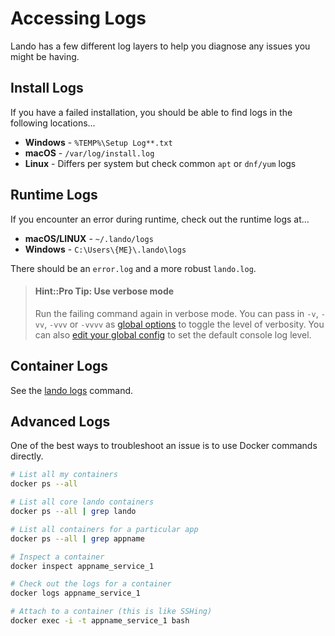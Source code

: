 Accessing Logs
==============

Lando has a few different log layers to help you diagnose any issues you might be having.

Install Logs
------------

If you have a failed installation, you should be able to find logs in the following locations...

* **Windows** - `%TEMP%\Setup Log**.txt`
* **macOS** - `/var/log/install.log`
* **Linux** - Differs per system but check common `apt` or `dnf/yum` logs

Runtime Logs
------------

If you encounter an error during runtime, check out the runtime logs at...

  * **macOS/LINUX** - `~/.lando/logs`
  * **Windows** - `C:\Users\{ME}\.lando\logs`

There should be an `error.log` and a more robust `lando.log`.

> #### Hint::Pro Tip: Use verbose mode
>
> Run the failing command again in verbose mode. You can pass in `-v`, `-vv`, `-vvv` or `-vvvv` as [global options](./../cli/usage.html#global-options) to toggle the level of verbosity. You can also [edit your global config](./../config/config.html) to set the default console log level.

Container Logs
--------------

See the [lando logs](./../cli/logs.md) command.

Advanced Logs
-------------

One of the best ways to troubleshoot an issue is to use Docker commands directly.

```bash
# List all my containers
docker ps --all

# List all core lando containers
docker ps --all | grep lando

# List all containers for a particular app
docker ps --all | grep appname

# Inspect a container
docker inspect appname_service_1

# Check out the logs for a container
docker logs appname_service_1

# Attach to a container (this is like SSHing)
docker exec -i -t appname_service_1 bash
```
